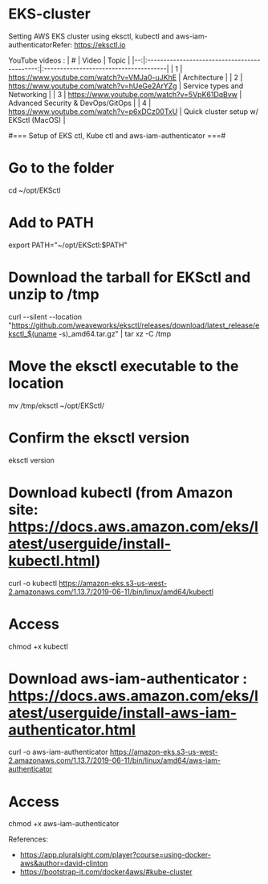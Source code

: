 # EKS-cluster
Setting AWS EKS cluster using eksctl, kubectl and aws-iam-authenticatorRefer: https://eksctl.io

YouTube videos :
| # |      Video                                   |  Topic                                |
|--:|:--------------------------------------------:|:--------------------------------------|
| 1 | https://www.youtube.com/watch?v=VMJa0-uJKhE  | Architecture                          |
| 2 | https://www.youtube.com/watch?v=hUeGe2ArYZg  | Service types and Networking          |
| 3 | https://www.youtube.com/watch?v=5VpK61DqBvw  | Advanced Security & DevOps/GitOps     |
| 4 | https://www.youtube.com/watch?v=p6xDCz00TxU  | Quick cluster setup w/ EKSctl (MacOS) |

#=== Setup of EKS ctl, Kube ctl and aws-iam-authenticator ===#
# Go to the folder
cd ~/opt/EKSctl
# Add to PATH  
export PATH="~/opt/EKSctl:$PATH"

# Download the tarball for EKSctl and unzip to /tmp
curl --silent --location "https://github.com/weaveworks/eksctl/releases/download/latest_release/eksctl_$(uname -s)_amd64.tar.gz" | tar xz -C /tmp
# Move the eksctl executable to the location
mv /tmp/eksctl ~/opt/EKSctl/
# Confirm the eksctl version
eksctl version

# Download kubectl (from Amazon site: https://docs.aws.amazon.com/eks/latest/userguide/install-kubectl.html)
curl -o kubectl https://amazon-eks.s3-us-west-2.amazonaws.com/1.13.7/2019-06-11/bin/linux/amd64/kubectl
# Access
chmod +x kubectl

# Download aws-iam-authenticator : https://docs.aws.amazon.com/eks/latest/userguide/install-aws-iam-authenticator.html
curl -o aws-iam-authenticator https://amazon-eks.s3-us-west-2.amazonaws.com/1.13.7/2019-06-11/bin/linux/amd64/aws-iam-authenticator

# Access
chmod +x aws-iam-authenticator

References: 
- https://app.pluralsight.com/player?course=using-docker-aws&author=david-clinton
- https://bootstrap-it.com/docker4aws/#kube-cluster  
